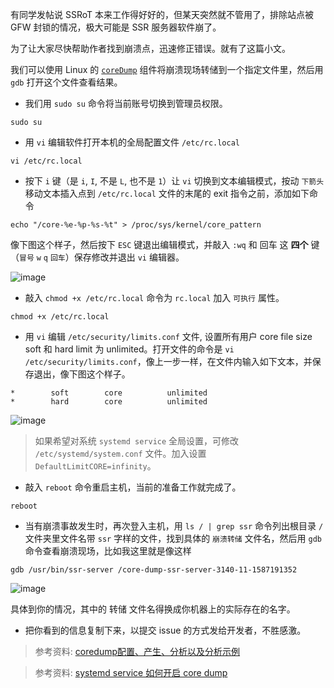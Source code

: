 有同学发帖说 SSRoT 本来工作得好好的，但某天突然就不管用了，排除站点被 GFW 封锁的情况，极大可能是 SSR 服务器软件崩了。

为了让大家尽快帮助作者找到崩溃点，迅速修正错误。就有了这篇小文。

我们可以使用 Linux 的 [`coreDump`](https://en.wikipedia.org/wiki/Core_dump) 组件将崩溃现场转储到一个指定文件里，然后用 `gdb` 打开这个文件查看结果。

- 我们用 `sudo su` 命令将当前账号切换到管理员权限。

```
sudo su
```

- 用 `vi` 编辑软件打开本机的全局配置文件 `/etc/rc.local`

```
vi /etc/rc.local
```

- 按下 `i` 键（是 `i`, `I`, 不是 `L`, 也不是 `1`）让 `vi` 切换到文本编辑模式，按动 `下箭头` 移动文本插入点到 `/etc/rc.local` 文件的末尾的 exit 指令之前，添加如下命令

```
echo "/core-%e-%p-%s-%t" > /proc/sys/kernel/core_pattern

```

像下图这个样子，然后按下 `ESC` 键退出编辑模式，并敲入 `:wq` 和 回车 这 **四个** 键（`冒号` `w` `q` `回车`）保存修改并退出 `vi` 编辑器。

![image](https://user-images.githubusercontent.com/30760636/79629247-93917c80-817a-11ea-8f4f-3c89d7035cf5.png)

- 敲入 `chmod +x /etc/rc.local` 命令为 `rc.local` 加入 `可执行` 属性。

```
chmod +x /etc/rc.local
```

- 用 `vi` 编辑 `/etc/security/limits.conf` 文件, 设置所有用户 core file size soft 和 hard limit 为 unlimited。打开文件的命令是 `vi /etc/security/limits.conf`，像上一步一样，在文件内输入如下文本，并保存退出，像下图这个样子。

```
*        soft        core          unlimited
*        hard        core          unlimited
```
![image](https://user-images.githubusercontent.com/30760636/79629617-a6f21700-817d-11ea-85f8-aeed0c6b4983.png)

> 如果希望对系统 `systemd service` 全局设置，可修改 `/etc/systemd/system.conf` 文件。加入设置 `DefaultLimitCORE=infinity`。

- 敲入 `reboot` 命令重启主机，当前的准备工作就完成了。

```
reboot
```

- 当有崩溃事故发生时，再次登入主机，用 `ls / | grep ssr` 命令列出根目录 `/` 文件夹里文件名带 `ssr` 字样的文件，找到具体的 `崩溃转储` 文件名，然后用 `gdb` 命令查看崩溃现场，比如我这里就是像这样

```
gdb /usr/bin/ssr-server /core-dump-ssr-server-3140-11-1587191352
```

![image](https://user-images.githubusercontent.com/30760636/79630202-e458a380-8181-11ea-80b2-d40e7cb25a13.png)

具体到你的情况，其中的 转储 文件名得换成你机器上的实际存在的名字。

- 把你看到的信息复制下来，以提交 issue 的方式发给开发者，不胜感激。

> 参考资料: [coredump配置、产生、分析以及分析示例](https://www.cnblogs.com/arnoldlu/p/11160510.html)

> 参考资料: [systemd service 如何开启 core dump](https://zhuanlan.zhihu.com/p/41153588)
